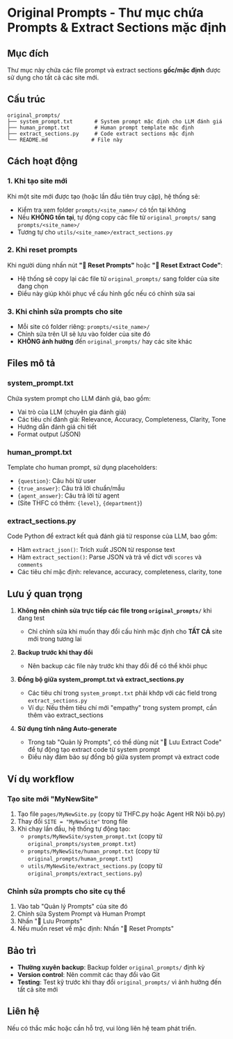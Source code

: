 # Original Prompts - Thư mục chứa Prompts & Extract Sections mặc định

## Mục đích

Thư mục này chứa các file prompt và extract sections **gốc/mặc định** được sử dụng cho tất cả các site mới.

## Cấu trúc

```
original_prompts/
├── system_prompt.txt       # System prompt mặc định cho LLM đánh giá
├── human_prompt.txt        # Human prompt template mặc định
├── extract_sections.py     # Code extract sections mặc định
└── README.md              # File này
```

## Cách hoạt động

### 1. Khi tạo site mới

Khi một site mới được tạo (hoặc lần đầu tiên truy cập), hệ thống sẽ:
- Kiểm tra xem folder `prompts/<site_name>/` có tồn tại không
- Nếu **KHÔNG tồn tại**, tự động copy các file từ `original_prompts/` sang `prompts/<site_name>/`
- Tương tự cho `utils/<site_name>/extract_sections.py`

### 2. Khi reset prompts

Khi người dùng nhấn nút **"🔄 Reset Prompts"** hoặc **"🔄 Reset Extract Code"**:
- Hệ thống sẽ copy lại các file từ `original_prompts/` sang folder của site đang chọn
- Điều này giúp khôi phục về cấu hình gốc nếu có chỉnh sửa sai

### 3. Khi chỉnh sửa prompts cho site

- Mỗi site có folder riêng: `prompts/<site_name>/`
- Chỉnh sửa trên UI sẽ lưu vào folder của site đó
- **KHÔNG ảnh hưởng** đến `original_prompts/` hay các site khác

## Files mô tả

### system_prompt.txt

Chứa system prompt cho LLM đánh giá, bao gồm:
- Vai trò của LLM (chuyên gia đánh giá)
- Các tiêu chí đánh giá: Relevance, Accuracy, Completeness, Clarity, Tone
- Hướng dẫn đánh giá chi tiết
- Format output (JSON)

### human_prompt.txt

Template cho human prompt, sử dụng placeholders:
- `{question}`: Câu hỏi từ user
- `{true_answer}`: Câu trả lời chuẩn/mẫu
- `{agent_answer}`: Câu trả lời từ agent
- (Site THFC có thêm: `{level}`, `{department}`)

### extract_sections.py

Code Python để extract kết quả đánh giá từ response của LLM, bao gồm:
- Hàm `extract_json()`: Trích xuất JSON từ response text
- Hàm `extract_section()`: Parse JSON và trả về dict với `scores` và `comments`
- Các tiêu chí mặc định: relevance, accuracy, completeness, clarity, tone

## Lưu ý quan trọng

1. **Không nên chỉnh sửa trực tiếp các file trong `original_prompts/`** khi đang test
   - Chỉ chỉnh sửa khi muốn thay đổi cấu hình mặc định cho **TẤT CẢ** site mới trong tương lai

2. **Backup trước khi thay đổi**
   - Nên backup các file này trước khi thay đổi để có thể khôi phục

3. **Đồng bộ giữa system_prompt.txt và extract_sections.py**
   - Các tiêu chí trong `system_prompt.txt` phải khớp với các field trong `extract_sections.py`
   - Ví dụ: Nếu thêm tiêu chí mới "empathy" trong system prompt, cần thêm vào extract_sections

4. **Sử dụng tính năng Auto-generate**
   - Trong tab "Quản lý Prompts", có thể dùng nút "💾 Lưu Extract Code" để tự động tạo extract code từ system prompt
   - Điều này đảm bảo sự đồng bộ giữa system prompt và extract code

## Ví dụ workflow

### Tạo site mới "MyNewSite"

1. Tạo file `pages/MyNewSite.py` (copy từ THFC.py hoặc Agent HR Nội bộ.py)
2. Thay đổi `SITE = "MyNewSite"` trong file
3. Khi chạy lần đầu, hệ thống tự động tạo:
   - `prompts/MyNewSite/system_prompt.txt` (copy từ `original_prompts/system_prompt.txt`)
   - `prompts/MyNewSite/human_prompt.txt` (copy từ `original_prompts/human_prompt.txt`)
   - `utils/MyNewSite/extract_sections.py` (copy từ `original_prompts/extract_sections.py`)

### Chỉnh sửa prompts cho site cụ thể

1. Vào tab "Quản lý Prompts" của site đó
2. Chỉnh sửa System Prompt và Human Prompt
3. Nhấn "💾 Lưu Prompts"
4. Nếu muốn reset về mặc định: Nhấn "🔄 Reset Prompts"

## Bảo trì

- **Thường xuyên backup**: Backup folder `original_prompts/` định kỳ
- **Version control**: Nên commit các thay đổi vào Git
- **Testing**: Test kỹ trước khi thay đổi `original_prompts/` vì ảnh hưởng đến tất cả site mới

## Liên hệ

Nếu có thắc mắc hoặc cần hỗ trợ, vui lòng liên hệ team phát triển.

